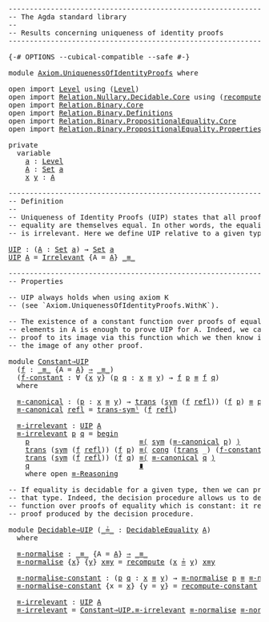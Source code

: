 <pre class="Agda"><a id="1" class="Comment">------------------------------------------------------------------------</a>
<a id="74" class="Comment">-- The Agda standard library</a>
<a id="103" class="Comment">--</a>
<a id="106" class="Comment">-- Results concerning uniqueness of identity proofs</a>
<a id="158" class="Comment">------------------------------------------------------------------------</a>

<a id="232" class="Symbol">{-#</a> <a id="236" class="Keyword">OPTIONS</a> <a id="244" class="Pragma">--cubical-compatible</a> <a id="265" class="Pragma">--safe</a> <a id="272" class="Symbol">#-}</a>

<a id="277" class="Keyword">module</a> <a id="284" href="Axiom.UniquenessOfIdentityProofs.html" class="Module">Axiom.UniquenessOfIdentityProofs</a> <a id="317" class="Keyword">where</a>

<a id="324" class="Keyword">open</a> <a id="329" class="Keyword">import</a> <a id="336" href="Level.html" class="Module">Level</a> <a id="342" class="Keyword">using</a> <a id="348" class="Symbol">(</a><a id="349" href="Agda.Primitive.html#742" class="Postulate">Level</a><a id="354" class="Symbol">)</a>
<a id="356" class="Keyword">open</a> <a id="361" class="Keyword">import</a> <a id="368" href="Relation.Nullary.Decidable.Core.html" class="Module">Relation.Nullary.Decidable.Core</a> <a id="400" class="Keyword">using</a> <a id="406" class="Symbol">(</a><a id="407" href="Relation.Nullary.Decidable.Core.html#2575" class="Function">recompute</a><a id="416" class="Symbol">;</a> <a id="418" href="Relation.Nullary.Decidable.Core.html#2650" class="Function">recompute-constant</a><a id="436" class="Symbol">)</a>
<a id="438" class="Keyword">open</a> <a id="443" class="Keyword">import</a> <a id="450" href="Relation.Binary.Core.html" class="Module">Relation.Binary.Core</a>
<a id="471" class="Keyword">open</a> <a id="476" class="Keyword">import</a> <a id="483" href="Relation.Binary.Definitions.html" class="Module">Relation.Binary.Definitions</a>
<a id="511" class="Keyword">open</a> <a id="516" class="Keyword">import</a> <a id="523" href="Relation.Binary.PropositionalEquality.Core.html" class="Module">Relation.Binary.PropositionalEquality.Core</a>
<a id="566" class="Keyword">open</a> <a id="571" class="Keyword">import</a> <a id="578" href="Relation.Binary.PropositionalEquality.Properties.html" class="Module">Relation.Binary.PropositionalEquality.Properties</a>

<a id="628" class="Keyword">private</a>
  <a id="638" class="Keyword">variable</a>
    <a id="651" href="Axiom.UniquenessOfIdentityProofs.html#651" class="Generalizable">a</a> <a id="653" class="Symbol">:</a> <a id="655" href="Agda.Primitive.html#742" class="Postulate">Level</a>
    <a id="665" href="Axiom.UniquenessOfIdentityProofs.html#665" class="Generalizable">A</a> <a id="667" class="Symbol">:</a> <a id="669" href="Agda.Primitive.html#388" class="Primitive">Set</a> <a id="673" href="Axiom.UniquenessOfIdentityProofs.html#651" class="Generalizable">a</a>
    <a id="679" href="Axiom.UniquenessOfIdentityProofs.html#679" class="Generalizable">x</a> <a id="681" href="Axiom.UniquenessOfIdentityProofs.html#681" class="Generalizable">y</a> <a id="683" class="Symbol">:</a> <a id="685" href="Axiom.UniquenessOfIdentityProofs.html#665" class="Generalizable">A</a>

<a id="688" class="Comment">------------------------------------------------------------------------</a>
<a id="761" class="Comment">-- Definition</a>
<a id="775" class="Comment">--</a>
<a id="778" class="Comment">-- Uniqueness of Identity Proofs (UIP) states that all proofs of</a>
<a id="843" class="Comment">-- equality are themselves equal. In other words, the equality relation</a>
<a id="915" class="Comment">-- is irrelevant. Here we define UIP relative to a given type.</a>

<a id="UIP"></a><a id="979" href="Axiom.UniquenessOfIdentityProofs.html#979" class="Function">UIP</a> <a id="983" class="Symbol">:</a> <a id="985" class="Symbol">(</a><a id="986" href="Axiom.UniquenessOfIdentityProofs.html#986" class="Bound">A</a> <a id="988" class="Symbol">:</a> <a id="990" href="Agda.Primitive.html#388" class="Primitive">Set</a> <a id="994" href="Axiom.UniquenessOfIdentityProofs.html#651" class="Generalizable">a</a><a id="995" class="Symbol">)</a> <a id="997" class="Symbol">→</a> <a id="999" href="Agda.Primitive.html#388" class="Primitive">Set</a> <a id="1003" href="Axiom.UniquenessOfIdentityProofs.html#651" class="Generalizable">a</a>
<a id="1005" href="Axiom.UniquenessOfIdentityProofs.html#979" class="Function">UIP</a> <a id="1009" href="Axiom.UniquenessOfIdentityProofs.html#1009" class="Bound">A</a> <a id="1011" class="Symbol">=</a> <a id="1013" href="Relation.Binary.Definitions.html#6066" class="Function">Irrelevant</a> <a id="1024" class="Symbol">{</a><a id="1025" class="Argument">A</a> <a id="1027" class="Symbol">=</a> <a id="1029" href="Axiom.UniquenessOfIdentityProofs.html#1009" class="Bound">A</a><a id="1030" class="Symbol">}</a> <a id="1032" href="Agda.Builtin.Equality.html#150" class="Datatype Operator">_≡_</a>

<a id="1037" class="Comment">------------------------------------------------------------------------</a>
<a id="1110" class="Comment">-- Properties</a>

<a id="1125" class="Comment">-- UIP always holds when using axiom K</a>
<a id="1164" class="Comment">-- (see `Axiom.UniquenessOfIdentityProofs.WithK`).</a>

<a id="1216" class="Comment">-- The existence of a constant function over proofs of equality for</a>
<a id="1284" class="Comment">-- elements in A is enough to prove UIP for A. Indeed, we can relate any</a>
<a id="1357" class="Comment">-- proof to its image via this function which we then know is equal to</a>
<a id="1428" class="Comment">-- the image of any other proof.</a>

<a id="1462" class="Keyword">module</a> <a id="Constant⇒UIP"></a><a id="1469" href="Axiom.UniquenessOfIdentityProofs.html#1469" class="Module">Constant⇒UIP</a>
  <a id="1484" class="Symbol">(</a><a id="1485" href="Axiom.UniquenessOfIdentityProofs.html#1485" class="Bound">f</a> <a id="1487" class="Symbol">:</a> <a id="1489" href="Agda.Builtin.Equality.html#150" class="Datatype Operator">_≡_</a> <a id="1493" class="Symbol">{</a><a id="1494" class="Argument">A</a> <a id="1496" class="Symbol">=</a> <a id="1498" href="Axiom.UniquenessOfIdentityProofs.html#665" class="Generalizable">A</a><a id="1499" class="Symbol">}</a> <a id="1501" href="Relation.Binary.Core.html#1268" class="Function Operator">⇒</a> <a id="1503" href="Agda.Builtin.Equality.html#150" class="Datatype Operator">_≡_</a><a id="1506" class="Symbol">)</a>
  <a id="1510" class="Symbol">(</a><a id="1511" href="Axiom.UniquenessOfIdentityProofs.html#1511" class="Bound">f-constant</a> <a id="1522" class="Symbol">:</a> <a id="1524" class="Symbol">∀</a> <a id="1526" class="Symbol">{</a><a id="1527" href="Axiom.UniquenessOfIdentityProofs.html#1527" class="Bound">x</a> <a id="1529" href="Axiom.UniquenessOfIdentityProofs.html#1529" class="Bound">y</a><a id="1530" class="Symbol">}</a> <a id="1532" class="Symbol">(</a><a id="1533" href="Axiom.UniquenessOfIdentityProofs.html#1533" class="Bound">p</a> <a id="1535" href="Axiom.UniquenessOfIdentityProofs.html#1535" class="Bound">q</a> <a id="1537" class="Symbol">:</a> <a id="1539" href="Axiom.UniquenessOfIdentityProofs.html#1527" class="Bound">x</a> <a id="1541" href="Agda.Builtin.Equality.html#150" class="Datatype Operator">≡</a> <a id="1543" href="Axiom.UniquenessOfIdentityProofs.html#1529" class="Bound">y</a><a id="1544" class="Symbol">)</a> <a id="1546" class="Symbol">→</a> <a id="1548" href="Axiom.UniquenessOfIdentityProofs.html#1485" class="Bound">f</a> <a id="1550" href="Axiom.UniquenessOfIdentityProofs.html#1533" class="Bound">p</a> <a id="1552" href="Agda.Builtin.Equality.html#150" class="Datatype Operator">≡</a> <a id="1554" href="Axiom.UniquenessOfIdentityProofs.html#1485" class="Bound">f</a> <a id="1556" href="Axiom.UniquenessOfIdentityProofs.html#1535" class="Bound">q</a><a id="1557" class="Symbol">)</a>
  <a id="1561" class="Keyword">where</a>

  <a id="Constant⇒UIP.≡-canonical"></a><a id="1570" href="Axiom.UniquenessOfIdentityProofs.html#1570" class="Function">≡-canonical</a> <a id="1582" class="Symbol">:</a> <a id="1584" class="Symbol">(</a><a id="1585" href="Axiom.UniquenessOfIdentityProofs.html#1585" class="Bound">p</a> <a id="1587" class="Symbol">:</a> <a id="1589" href="Axiom.UniquenessOfIdentityProofs.html#679" class="Generalizable">x</a> <a id="1591" href="Agda.Builtin.Equality.html#150" class="Datatype Operator">≡</a> <a id="1593" href="Axiom.UniquenessOfIdentityProofs.html#681" class="Generalizable">y</a><a id="1594" class="Symbol">)</a> <a id="1596" class="Symbol">→</a> <a id="1598" href="Relation.Binary.PropositionalEquality.Core.html#1938" class="Function">trans</a> <a id="1604" class="Symbol">(</a><a id="1605" href="Relation.Binary.PropositionalEquality.Core.html#1893" class="Function">sym</a> <a id="1609" class="Symbol">(</a><a id="1610" href="Axiom.UniquenessOfIdentityProofs.html#1485" class="Bound">f</a> <a id="1612" href="Agda.Builtin.Equality.html#207" class="InductiveConstructor">refl</a><a id="1616" class="Symbol">))</a> <a id="1619" class="Symbol">(</a><a id="1620" href="Axiom.UniquenessOfIdentityProofs.html#1485" class="Bound">f</a> <a id="1622" href="Axiom.UniquenessOfIdentityProofs.html#1585" class="Bound">p</a><a id="1623" class="Symbol">)</a> <a id="1625" href="Agda.Builtin.Equality.html#150" class="Datatype Operator">≡</a> <a id="1627" href="Axiom.UniquenessOfIdentityProofs.html#1585" class="Bound">p</a>
  <a id="1631" href="Axiom.UniquenessOfIdentityProofs.html#1570" class="Function">≡-canonical</a> <a id="1643" href="Agda.Builtin.Equality.html#207" class="InductiveConstructor">refl</a> <a id="1648" class="Symbol">=</a> <a id="1650" href="Relation.Binary.PropositionalEquality.Properties.html#2553" class="Function">trans-symˡ</a> <a id="1661" class="Symbol">(</a><a id="1662" href="Axiom.UniquenessOfIdentityProofs.html#1485" class="Bound">f</a> <a id="1664" href="Agda.Builtin.Equality.html#207" class="InductiveConstructor">refl</a><a id="1668" class="Symbol">)</a>

  <a id="Constant⇒UIP.≡-irrelevant"></a><a id="1673" href="Axiom.UniquenessOfIdentityProofs.html#1673" class="Function">≡-irrelevant</a> <a id="1686" class="Symbol">:</a> <a id="1688" href="Axiom.UniquenessOfIdentityProofs.html#979" class="Function">UIP</a> <a id="1692" href="Axiom.UniquenessOfIdentityProofs.html#1498" class="Bound">A</a>
  <a id="1696" href="Axiom.UniquenessOfIdentityProofs.html#1673" class="Function">≡-irrelevant</a> <a id="1709" href="Axiom.UniquenessOfIdentityProofs.html#1709" class="Bound">p</a> <a id="1711" href="Axiom.UniquenessOfIdentityProofs.html#1711" class="Bound">q</a> <a id="1713" class="Symbol">=</a> <a id="1715" href="Relation.Binary.Reasoning.Syntax.html#1572" class="Function Operator">begin</a>
    <a id="1725" href="Axiom.UniquenessOfIdentityProofs.html#1709" class="Bound">p</a>                          <a id="1752" href="Relation.Binary.Reasoning.Syntax.html#11048" class="Function">≡⟨</a> <a id="1755" href="Relation.Binary.PropositionalEquality.Core.html#1893" class="Function">sym</a> <a id="1759" class="Symbol">(</a><a id="1760" href="Axiom.UniquenessOfIdentityProofs.html#1570" class="Function">≡-canonical</a> <a id="1772" href="Axiom.UniquenessOfIdentityProofs.html#1709" class="Bound">p</a><a id="1773" class="Symbol">)</a> <a id="1775" href="Relation.Binary.Reasoning.Syntax.html#11048" class="Function">⟩</a>
    <a id="1781" href="Relation.Binary.PropositionalEquality.Core.html#1938" class="Function">trans</a> <a id="1787" class="Symbol">(</a><a id="1788" href="Relation.Binary.PropositionalEquality.Core.html#1893" class="Function">sym</a> <a id="1792" class="Symbol">(</a><a id="1793" href="Axiom.UniquenessOfIdentityProofs.html#1485" class="Bound">f</a> <a id="1795" href="Agda.Builtin.Equality.html#207" class="InductiveConstructor">refl</a><a id="1799" class="Symbol">))</a> <a id="1802" class="Symbol">(</a><a id="1803" href="Axiom.UniquenessOfIdentityProofs.html#1485" class="Bound">f</a> <a id="1805" href="Axiom.UniquenessOfIdentityProofs.html#1709" class="Bound">p</a><a id="1806" class="Symbol">)</a> <a id="1808" href="Relation.Binary.Reasoning.Syntax.html#11048" class="Function">≡⟨</a> <a id="1811" href="Relation.Binary.PropositionalEquality.Core.html#1339" class="Function">cong</a> <a id="1816" class="Symbol">(</a><a id="1817" href="Relation.Binary.PropositionalEquality.Core.html#1938" class="Function">trans</a> <a id="1823" class="Symbol">_)</a> <a id="1826" class="Symbol">(</a><a id="1827" href="Axiom.UniquenessOfIdentityProofs.html#1511" class="Bound">f-constant</a> <a id="1838" href="Axiom.UniquenessOfIdentityProofs.html#1709" class="Bound">p</a> <a id="1840" href="Axiom.UniquenessOfIdentityProofs.html#1711" class="Bound">q</a><a id="1841" class="Symbol">)</a> <a id="1843" href="Relation.Binary.Reasoning.Syntax.html#11048" class="Function">⟩</a>
    <a id="1849" href="Relation.Binary.PropositionalEquality.Core.html#1938" class="Function">trans</a> <a id="1855" class="Symbol">(</a><a id="1856" href="Relation.Binary.PropositionalEquality.Core.html#1893" class="Function">sym</a> <a id="1860" class="Symbol">(</a><a id="1861" href="Axiom.UniquenessOfIdentityProofs.html#1485" class="Bound">f</a> <a id="1863" href="Agda.Builtin.Equality.html#207" class="InductiveConstructor">refl</a><a id="1867" class="Symbol">))</a> <a id="1870" class="Symbol">(</a><a id="1871" href="Axiom.UniquenessOfIdentityProofs.html#1485" class="Bound">f</a> <a id="1873" href="Axiom.UniquenessOfIdentityProofs.html#1711" class="Bound">q</a><a id="1874" class="Symbol">)</a> <a id="1876" href="Relation.Binary.Reasoning.Syntax.html#11048" class="Function">≡⟨</a> <a id="1879" href="Axiom.UniquenessOfIdentityProofs.html#1570" class="Function">≡-canonical</a> <a id="1891" href="Axiom.UniquenessOfIdentityProofs.html#1711" class="Bound">q</a> <a id="1893" href="Relation.Binary.Reasoning.Syntax.html#11048" class="Function">⟩</a>
    <a id="1899" href="Axiom.UniquenessOfIdentityProofs.html#1711" class="Bound">q</a>                          <a id="1926" href="Relation.Binary.Reasoning.Syntax.html#12345" class="Function Operator">∎</a>
    <a id="1932" class="Keyword">where</a> <a id="1938" class="Keyword">open</a> <a id="1943" href="Relation.Binary.PropositionalEquality.Properties.html#6731" class="Module">≡-Reasoning</a>

<a id="1956" class="Comment">-- If equality is decidable for a given type, then we can prove UIP for</a>
<a id="2028" class="Comment">-- that type. Indeed, the decision procedure allows us to define a</a>
<a id="2095" class="Comment">-- function over proofs of equality which is constant: it returns the</a>
<a id="2165" class="Comment">-- proof produced by the decision procedure.</a>

<a id="2211" class="Keyword">module</a> <a id="Decidable⇒UIP"></a><a id="2218" href="Axiom.UniquenessOfIdentityProofs.html#2218" class="Module">Decidable⇒UIP</a> <a id="2232" class="Symbol">(</a><a id="2233" href="Axiom.UniquenessOfIdentityProofs.html#2233" class="Bound Operator">_≟_</a> <a id="2237" class="Symbol">:</a> <a id="2239" href="Relation.Binary.Definitions.html#6834" class="Function">DecidableEquality</a> <a id="2257" href="Axiom.UniquenessOfIdentityProofs.html#665" class="Generalizable">A</a><a id="2258" class="Symbol">)</a>
  <a id="2262" class="Keyword">where</a>

  <a id="Decidable⇒UIP.≡-normalise"></a><a id="2271" href="Axiom.UniquenessOfIdentityProofs.html#2271" class="Function">≡-normalise</a> <a id="2283" class="Symbol">:</a> <a id="2285" href="Agda.Builtin.Equality.html#150" class="Datatype Operator">_≡_</a> <a id="2289" class="Symbol">{</a><a id="2290" class="Argument">A</a> <a id="2292" class="Symbol">=</a> <a id="2294" href="Axiom.UniquenessOfIdentityProofs.html#2257" class="Bound">A</a><a id="2295" class="Symbol">}</a> <a id="2297" href="Relation.Binary.Core.html#1268" class="Function Operator">⇒</a> <a id="2299" href="Agda.Builtin.Equality.html#150" class="Datatype Operator">_≡_</a>
  <a id="2305" href="Axiom.UniquenessOfIdentityProofs.html#2271" class="Function">≡-normalise</a> <a id="2317" class="Symbol">{</a><a id="2318" href="Axiom.UniquenessOfIdentityProofs.html#2318" class="Bound">x</a><a id="2319" class="Symbol">}</a> <a id="2321" class="Symbol">{</a><a id="2322" href="Axiom.UniquenessOfIdentityProofs.html#2322" class="Bound">y</a><a id="2323" class="Symbol">}</a> <a id="2325" href="Axiom.UniquenessOfIdentityProofs.html#2325" class="Bound">x≡y</a> <a id="2329" class="Symbol">=</a> <a id="2331" href="Relation.Nullary.Decidable.Core.html#2575" class="Function">recompute</a> <a id="2341" class="Symbol">(</a><a id="2342" href="Axiom.UniquenessOfIdentityProofs.html#2318" class="Bound">x</a> <a id="2344" href="Axiom.UniquenessOfIdentityProofs.html#2233" class="Bound Operator">≟</a> <a id="2346" href="Axiom.UniquenessOfIdentityProofs.html#2322" class="Bound">y</a><a id="2347" class="Symbol">)</a> <a id="2349" href="Axiom.UniquenessOfIdentityProofs.html#2325" class="Bound">x≡y</a>

  <a id="Decidable⇒UIP.≡-normalise-constant"></a><a id="2356" href="Axiom.UniquenessOfIdentityProofs.html#2356" class="Function">≡-normalise-constant</a> <a id="2377" class="Symbol">:</a> <a id="2379" class="Symbol">(</a><a id="2380" href="Axiom.UniquenessOfIdentityProofs.html#2380" class="Bound">p</a> <a id="2382" href="Axiom.UniquenessOfIdentityProofs.html#2382" class="Bound">q</a> <a id="2384" class="Symbol">:</a> <a id="2386" href="Axiom.UniquenessOfIdentityProofs.html#679" class="Generalizable">x</a> <a id="2388" href="Agda.Builtin.Equality.html#150" class="Datatype Operator">≡</a> <a id="2390" href="Axiom.UniquenessOfIdentityProofs.html#681" class="Generalizable">y</a><a id="2391" class="Symbol">)</a> <a id="2393" class="Symbol">→</a> <a id="2395" href="Axiom.UniquenessOfIdentityProofs.html#2271" class="Function">≡-normalise</a> <a id="2407" href="Axiom.UniquenessOfIdentityProofs.html#2380" class="Bound">p</a> <a id="2409" href="Agda.Builtin.Equality.html#150" class="Datatype Operator">≡</a> <a id="2411" href="Axiom.UniquenessOfIdentityProofs.html#2271" class="Function">≡-normalise</a> <a id="2423" href="Axiom.UniquenessOfIdentityProofs.html#2382" class="Bound">q</a>
  <a id="2427" href="Axiom.UniquenessOfIdentityProofs.html#2356" class="Function">≡-normalise-constant</a> <a id="2448" class="Symbol">{</a><a id="2449" class="Argument">x</a> <a id="2451" class="Symbol">=</a> <a id="2453" href="Axiom.UniquenessOfIdentityProofs.html#2453" class="Bound">x</a><a id="2454" class="Symbol">}</a> <a id="2456" class="Symbol">{</a><a id="2457" class="Argument">y</a> <a id="2459" class="Symbol">=</a> <a id="2461" href="Axiom.UniquenessOfIdentityProofs.html#2461" class="Bound">y</a><a id="2462" class="Symbol">}</a> <a id="2464" class="Symbol">=</a> <a id="2466" href="Relation.Nullary.Decidable.Core.html#2650" class="Function">recompute-constant</a> <a id="2485" class="Symbol">(</a><a id="2486" href="Axiom.UniquenessOfIdentityProofs.html#2453" class="Bound">x</a> <a id="2488" href="Axiom.UniquenessOfIdentityProofs.html#2233" class="Bound Operator">≟</a> <a id="2490" href="Axiom.UniquenessOfIdentityProofs.html#2461" class="Bound">y</a><a id="2491" class="Symbol">)</a>

  <a id="Decidable⇒UIP.≡-irrelevant"></a><a id="2496" href="Axiom.UniquenessOfIdentityProofs.html#2496" class="Function">≡-irrelevant</a> <a id="2509" class="Symbol">:</a> <a id="2511" href="Axiom.UniquenessOfIdentityProofs.html#979" class="Function">UIP</a> <a id="2515" href="Axiom.UniquenessOfIdentityProofs.html#2257" class="Bound">A</a>
  <a id="2519" href="Axiom.UniquenessOfIdentityProofs.html#2496" class="Function">≡-irrelevant</a> <a id="2532" class="Symbol">=</a> <a id="2534" href="Axiom.UniquenessOfIdentityProofs.html#1673" class="Function">Constant⇒UIP.≡-irrelevant</a> <a id="2560" href="Axiom.UniquenessOfIdentityProofs.html#2271" class="Function">≡-normalise</a> <a id="2572" href="Axiom.UniquenessOfIdentityProofs.html#2356" class="Function">≡-normalise-constant</a>
</pre>